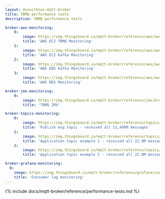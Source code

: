 ```yaml
---
layout: docwithnav-mqtt-broker
title: TBMQ performance tests
description: TBMQ performance tests

broker-aws-monitoring:
    0:
        image: https://img.thingsboard.io/mqtt-broker/reference/aws/aws-broker.png
        title: 'AWS EC2 TBMQ Monitoring'
    1:
        image: https://img.thingsboard.io/mqtt-broker/reference/aws/aws-kafka.png
        title: 'AWS EC2 Kafka Monitoring'
    2:
        image: https://img.thingsboard.io/mqtt-broker/reference/aws/aws-kafka-volume.png
        title: 'AWS EBS Kafka Monitoring'
    3:
        image: https://img.thingsboard.io/mqtt-broker/reference/aws/aws-rds-stats.png
        title: 'AWS RDS Monitoring'

broker-jmx-monitoring:
    0:
        image: https://img.thingsboard.io/mqtt-broker/reference/jmx/broker-jmx.png
        title: 'TBMQ JMX'

broker-topics-monitoring:
    0:
        image: https://img.thingsboard.io/mqtt-broker/reference/topics/mqtt-pub-topic.png
        title: 'Publish msg topic - received all 11,400M messages'
    1:
        image: https://img.thingsboard.io/mqtt-broker/reference/topics/mqtt-app-topic-1.png
        title: 'Application topic example 1 - received all 22.8M messages'
    2:
        image: https://img.thingsboard.io/mqtt-broker/reference/topics/mqtt-app-topic-2.png
        title: 'Application topic example 2 - received all 22.8M messages'

broker-grafana-monitoring:
  0:
    image: https://img.thingsboard.io/mqtt-broker/reference/grafana/consumer-lag.png
    title: 'Consumer lag monitoring'
---
```


{% include docs/mqtt-broker/reference/performance-tests.md %}